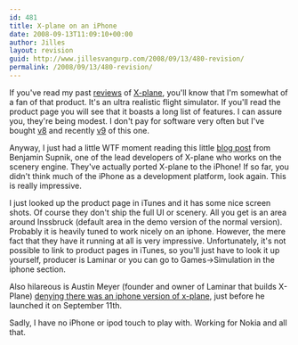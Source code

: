 ```yaml
---
id: 481
title: X-plane on an iPhone
date: 2008-09-13T11:09:10+00:00
author: Jilles
layout: revision
guid: http://www.jillesvangurp.com/2008/09/13/480-revision/
permalink: /2008/09/13/480-revision/
---
```

If you've read my past <a href="http://www.jillesvangurp.com/tag/x-plane/">reviews</a> of <a href="http://x-plane.com/">X-plane</a>, you'll know that I'm somewhat of a fan of that product. It's an ultra realistic flight simulator. If you'll read the product page you will see that it boasts a long list of features. I can assure you, they're being modest. I don't pay for software very often but I've bought <a href="http://www.jillesvangurp.com/2006/03/10/x-plane-832/">v8</a> and recently <a href="http://www.jillesvangurp.com/2008/06/08/x-plane-9-review/">v9</a> of this one.

Anyway, I just had a little WTF moment reading this little <a href="http://xplanescenery.blogspot.com/2008/09/i-cant-talk-now-im-flying-plane.html">blog post</a> from Benjamin Supnik, one of the lead developers of X-plane who works on the scenery engine. They've actually ported X-plane to the iPhone! If so far, you didn't think much of the iPhone as a development platform, look again. This is really impressive.

I just looked up the product page in iTunes and it has some nice screen shots. Of course they don't ship the full UI or scenery. All you get is an area around Inssbruck (default area in the demo version of the normal version). Probably it is heavily tuned to work nicely on an iphone. However, the mere fact that they have it running at all is very impressive. Unfortunately, it's not possible to link to product pages in iTunes, so you'll just have to look it up yourself, producer is Laminar or you can go to Games-&gt;Simulation in the iphone section.

Also hilareous is Austin Meyer (founder and owner of Laminar that builds X-Plane) <a href="http://www.flightsimx.co.uk/xplane/no-iphone-x-plane-yet/">denying there was an iphone version of x-plane</a>, just before he launched it on September 11th.

Sadly, I have no iPhone or ipod touch to play with. Working for Nokia and all that.